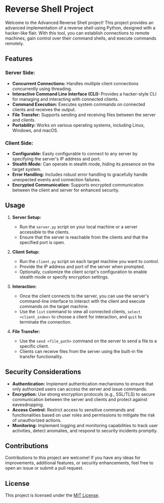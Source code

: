 # Reverse Shell Project

Welcome to the Advanced Reverse Shell project! This project provides an advanced implementation of a reverse shell using Python, designed with a hacker-like flair. With this tool, you can establish connections to remote machines, gain control over their command shells, and execute commands remotely.

## Features

### Server Side:
- **Concurrent Connections:** Handles multiple client connections concurrently using threading.
- **Interactive Command Line Interface (CLI):** Provides a hacker-style CLI for managing and interacting with connected clients.
- **Command Execution:** Executes system commands on connected clients and receives the output.
- **File Transfer:** Supports sending and receiving files between the server and clients.
- **Portability:** Works on various operating systems, including Linux, Windows, and macOS.

### Client Side:
- **Configurable:** Easily configurable to connect to any server by specifying the server's IP address and port.
- **Stealth Mode:** Can operate in stealth mode, hiding its presence on the target system.
- **Error Handling:** Includes robust error handling to gracefully handle unexpected events and connection failures.
- **Encrypted Communication:** Supports encrypted communication between the client and server for enhanced security.

## Usage

1. **Server Setup:**
   - Run the `server.py` script on your local machine or a server accessible to the clients.
   - Ensure that the server is reachable from the clients and that the specified port is open.

2. **Client Setup:**
   - Run the `client.py` script on each target machine you want to control.
   - Provide the IP address and port of the server when prompted.
   - Optionally, customize the client script's configuration to enable stealth mode or specify encryption settings.

3. **Interaction:**
   - Once the client connects to the server, you can use the server's command-line interface to interact with the client and execute commands on the target machine.
   - Use the `list` command to view all connected clients, `select <client_index>` to choose a client for interaction, and `quit` to terminate the connection.

4. **File Transfer:**
   - Use the `send <file_path>` command on the server to send a file to a specific client.
   - Clients can receive files from the server using the built-in file transfer functionality.

## Security Considerations

- **Authentication:** Implement authentication mechanisms to ensure that only authorized users can access the server and issue commands.
- **Encryption:** Use strong encryption protocols (e.g., SSL/TLS) to secure communication between the server and clients and protect against eavesdropping.
- **Access Control:** Restrict access to sensitive commands and functionalities based on user roles and permissions to mitigate the risk of unauthorized actions.
- **Monitoring:** Implement logging and monitoring capabilities to track user activities, detect anomalies, and respond to security incidents promptly.

## Contributions

Contributions to this project are welcome! If you have any ideas for improvements, additional features, or security enhancements, feel free to open an issue or submit a pull request.

## License

This project is licensed under the [MIT License](LICENSE).
